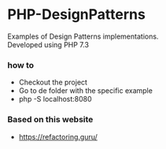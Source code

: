 # PHP-DesignPatterns

Examples of Design Patterns implementations.   
Developed using PHP 7.3

### how to
* Checkout the project
* Go to de folder with the specific example
*   php -S localhost:8080

### Based on this website
* https://refactoring.guru/
